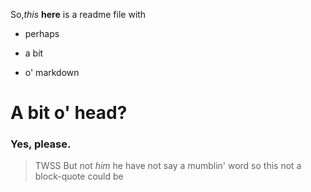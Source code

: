 So,*this* **here** is a readme file with
+  perhaps
-  a bit
*  o' markdown

A bit o' head?
==============
### Yes, please.

> TWSS
> But not _him_
> he have not say a mumblin' word
> so this not a block-quote could be
